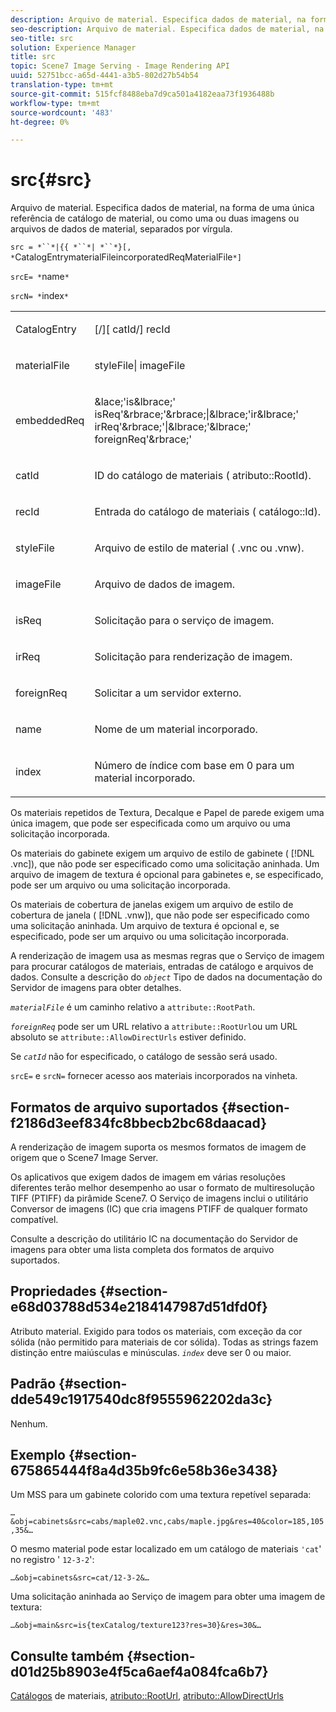 ```yaml
---
description: Arquivo de material. Especifica dados de material, na forma de uma única referência de catálogo de material, ou como uma ou duas imagens ou arquivos de dados de material, separados por vírgula.
seo-description: Arquivo de material. Especifica dados de material, na forma de uma única referência de catálogo de material, ou como uma ou duas imagens ou arquivos de dados de material, separados por vírgula.
seo-title: src
solution: Experience Manager
title: src
topic: Scene7 Image Serving - Image Rendering API
uuid: 52751bcc-a65d-4441-a3b5-802d27b54b54
translation-type: tm+mt
source-git-commit: 515fcf8488eba7d9ca501a4182eaa73f1936488b
workflow-type: tm+mt
source-wordcount: '483'
ht-degree: 0%

---
```



# src{#src}

Arquivo de material. Especifica dados de material, na forma de uma única referência de catálogo de material, ou como uma ou duas imagens ou arquivos de dados de material, separados por vírgula.

`src = *``*|{{ *``*| *``*}[, *`CatalogEntrymaterialFileincorporatedReqMaterialFile`*]`

`srcE= *`name`*`

`srcN= *`index`*`

<table id="simpletable_A64C4F084C0A4DDCA45A921D4BD7AAEA"> 
 <tr class="strow"> 
  <td class="stentry"> <p><span class="varname"> CatalogEntry</span> </p></td> 
  <td class="stentry"> <p><span class="codeph">[/][<span class="varname"> catId</span>/]<span class="varname"> recId</span></span> </p></td> 
 </tr> 
 <tr class="strow"> 
  <td class="stentry"> <span class="varname"> materialFile</span> </td> 
  <td class="stentry"> <p><span class="codeph"> <span class="varname"> styleFile</span>|<span class="varname"> imageFile</span></span> </p> </td> 
 </tr> 
 <tr class="strow"> 
  <td class="stentry"> <p><span class="varname"> embeddedReq</span> </p> </td> 
  <td class="stentry"> <p><span class="codeph">&amp;lace;'is&amp;lbrace;'<span class="varname"> isReq</span>'&amp;rbrace;'&amp;rbrace;|&amp;lbrace;'ir&amp;lbrace;'<span class="varname"> irReq</span>'&amp;rbrace;'|&amp;lbrace;'&amp;lbrace;'<span class="varname"> foreignReq</span>'&amp;rbrace;'</span> </p></td> 
 </tr> 
 <tr class="strow"> 
  <td class="stentry"> <p><span class="varname"> catId</span> </p></td> 
  <td class="stentry"> <p>ID do catálogo de materiais (<span class="codeph"> atributo::RootId</span>). </p></td> 
 </tr> 
 <tr class="strow"> 
  <td class="stentry"> <p><span class="varname"> recId</span> </p></td> 
  <td class="stentry"> <p>Entrada do catálogo de materiais (<span class="codeph"> catálogo::Id</span>). </p></td> 
 </tr> 
 <tr class="strow"> 
  <td class="stentry"> <p><span class="varname"> styleFile</span> </p></td> 
  <td class="stentry"> <p>Arquivo de estilo de material (<span class="filepath"> .vnc</span> ou <span class="filepath"> .vnw</span>). </p></td> 
 </tr> 
 <tr class="strow"> 
  <td class="stentry"> <p><span class="varname"> imageFile</span> </p></td> 
  <td class="stentry"> <p>Arquivo de dados de imagem. </p></td> 
 </tr> 
 <tr class="strow"> 
  <td class="stentry"> <p><span class="varname"> isReq</span> </p></td> 
  <td class="stentry"> <p>Solicitação para o serviço de imagem. </p></td> 
 </tr> 
 <tr class="strow"> 
  <td class="stentry"> <p><span class="varname"> irReq</span> </p></td> 
  <td class="stentry"> <p>Solicitação para renderização de imagem. </p></td> 
 </tr> 
 <tr class="strow"> 
  <td class="stentry"> <p><span class="varname"> foreignReq</span> </p></td> 
  <td class="stentry"> <p>Solicitar a um servidor externo. </p></td> 
 </tr> 
 <tr class="strow"> 
  <td class="stentry"> <p><span class="varname"> name</span> </p></td> 
  <td class="stentry"> <p>Nome de um material incorporado. </p></td> 
 </tr> 
 <tr class="strow"> 
  <td class="stentry"> <p><span class="varname"> index</span> </p></td> 
  <td class="stentry"> <p>Número de índice com base em 0 para um material incorporado. </p></td> 
 </tr> 
</table>

Os materiais repetidos de Textura, Decalque e Papel de parede exigem uma única imagem, que pode ser especificada como um arquivo ou uma solicitação incorporada.

Os materiais do gabinete exigem um arquivo de estilo de gabinete ( [!DNL .vnc]), que não pode ser especificado como uma solicitação aninhada. Um arquivo de imagem de textura é opcional para gabinetes e, se especificado, pode ser um arquivo ou uma solicitação incorporada.

Os materiais de cobertura de janelas exigem um arquivo de estilo de cobertura de janela ( [!DNL .vnw]), que não pode ser especificado como uma solicitação aninhada. Um arquivo de textura é opcional e, se especificado, pode ser um arquivo ou uma solicitação incorporada.

A renderização de imagem usa as mesmas regras que o Serviço de imagem para procurar catálogos de materiais, entradas de catálogo e arquivos de dados. Consulte a descrição do *`object`* Tipo de dados na documentação do Servidor de imagens para obter detalhes.

*`materialFile`* é um caminho relativo a  `attribute::RootPath`.

*`foreignReq`* pode ser um URL relativo a  `attribute::RootUrl`ou um URL absoluto se  `attribute::AllowDirectUrls` estiver definido.

Se *`catId`* não for especificado, o catálogo de sessão será usado.

`srcE=` e  `srcN=` fornecer acesso aos materiais incorporados na vinheta.

## Formatos de arquivo suportados {#section-f2186d3eef834fc8bbecb2bc68daacad}

A renderização de imagem suporta os mesmos formatos de imagem de origem que o Scene7 Image Server.

Os aplicativos que exigem dados de imagem em várias resoluções diferentes terão melhor desempenho ao usar o formato de multiresolução TIFF (PTIFF) da pirâmide Scene7. O Serviço de imagens inclui o utilitário Conversor de imagens (IC) que cria imagens PTIFF de qualquer formato compatível.

Consulte a descrição do utilitário IC na documentação do Servidor de imagens para obter uma lista completa dos formatos de arquivo suportados.

## Propriedades {#section-e68d03788d534e2184147987d51dfd0f}

Atributo material. Exigido para todos os materiais, com exceção da cor sólida (não permitido para materiais de cor sólida). Todas as strings fazem distinção entre maiúsculas e minúsculas. *`index`* deve ser 0 ou maior.

## Padrão {#section-dde549c1917540dc8f9555962202da3c}

Nenhum.

## Exemplo {#section-675865444f8a4d35b9fc6e58b36e3438}

Um MSS para um gabinete colorido com uma textura repetível separada:

`…&obj=cabinets&src=cabs/maple02.vnc,cabs/maple.jpg&res=40&color=185,105,35&…`

O mesmo material pode estar localizado em um catálogo de materiais `'cat`&#39; no registro &#39; `12-3-2`&#39;:

`…&obj=cabinets&src=cat/12-3-2&…`

Uma solicitação aninhada ao Serviço de imagem para obter uma imagem de textura:

`…&obj=main&src=is{texCatalog/texture123?res=30}&res=30&…`

## Consulte também {#section-d01d25b8903e4f5ca6aef4a084fca6b7}

[Catálogos](../../../../../ir-api/http-protocol/image-rendering-api-ref/c-ir-http-protocol-ref/c-ir-http-protocol-syntax-and-features/c-ir-http-material-catalogs/c-ir-http-material-catalogs.md#concept-772742c1688f420a88a56f5136ad1db2) de materiais,  [atributo::RootUrl](../../../../../ir-api/material-cat/image-rendering-api-ref/c-ir-material-catalog/c-ir-attributes-reference/r-ir-rooturl.md#reference-b8d706a573814802bd6794223cc78402),  [atributo::AllowDirectUrls](../../../../../ir-api/material-cat/image-rendering-api-ref/c-ir-material-catalog/c-ir-attributes-reference/r-ir-allowdirecturls.md#reference-02000c0f3c494292bad8425d06268882)
